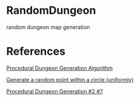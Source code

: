 # RandomDungeon
random dungeon map generation
# References
[Procedural Dungeon Generation Algorithm](http://www.gamasutra.com/blogs/AAdonaac/20150903/252889/Procedural_Dungeon_Generation_Algorithm.php)

[Generate a random point within a circle (uniformly)](https://stackoverflow.com/questions/5837572/generate-a-random-point-within-a-circle-uniformly)

[Procedural Dungeon Generation #2 #7](https://github.com/SSYGEA/blog/issues/7)
